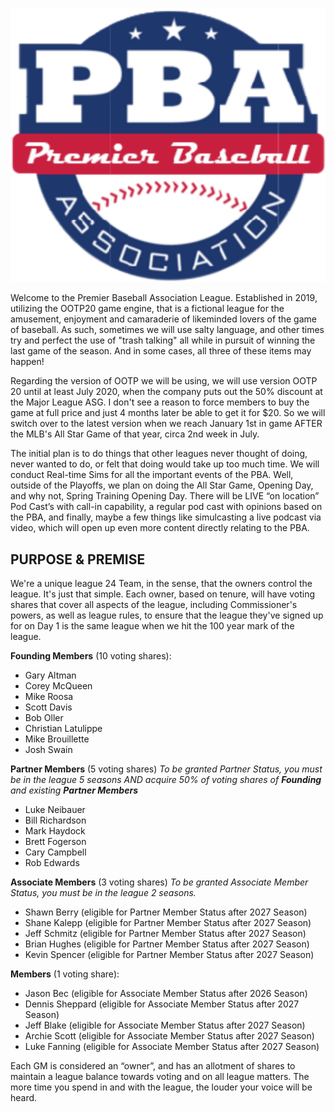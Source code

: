 <p align="center">
  <img src="/assets/images/2020-09-18_10-09-57.png">
</p>

Welcome to the Premier Baseball Association League. Established in 2019, utilizing the OOTP20
game engine, that is a fictional league for the amusement, enjoyment and camaraderie of likeminded lovers of the game of baseball. As such, sometimes we will use salty language, and other times try and perfect the use of "trash talking" all while in pursuit of winning the last game of the season. And in some cases, all three of these items may happen!

Regarding the version of OOTP we will be using, we will use version OOTP 20 until at least July 2020, when the company puts out the 50% discount at the Major League ASG. I don't see a reason to force members to buy the game at full price and just 4 months later be able to get it for $20. So we will switch over to the latest version when we reach January 1st in game AFTER the MLB's All Star Game of that year, circa 2nd week in July.

The initial plan is to do things that other leagues never thought of doing, never wanted to do, or felt that doing would take up too much time. We will conduct Real-time Sims for all the important events of the PBA. Well, outside of the Playoffs, we plan on doing the All Star Game, Opening Day, and why not, Spring Training Opening Day. There will be LIVE “on location” Pod Cast’s with call-in capability, a regular pod cast with opinions based on the PBA, and finally, maybe a few things like simulcasting a live podcast via video, which will open up even more content directly relating to the PBA.

## PURPOSE & PREMISE
We're a unique league 24 Team, in the sense, that the owners control the league. It's just that simple.
Each owner, based on tenure, will have voting shares that cover all aspects of the league, including
Commissioner's powers, as well as league rules, to ensure that the league they've signed up for on Day
1 is the same league when we hit the 100 year mark of the league. 

**Founding Members** (10 voting shares):
* Gary Altman
* Corey McQueen
* Mike Roosa
* Scott Davis
* Bob Oller
* Christian Latulippe
* Mike Brouillette
* Josh Swain

**Partner Members** (5 voting shares)
_To be granted Partner Status, you must be in the league 5 seasons AND acquire 50% of voting shares of **Founding** and existing **Partner Members**_
* Luke Neibauer
* Bill Richardson
* Mark Haydock
* Brett Fogerson
* Cary Campbell
* Rob Edwards

**Associate Members** (3 voting shares)
_To be granted Associate Member Status, you must be in the league 2 seasons._
* Shawn Berry (eligible for Partner Member Status after 2027 Season)
* Shane Kalepp (eligible for Partner Member Status after 2027 Season)
* Jeff Schmitz (eligible for Partner Member Status after 2027 Season)
* Brian Hughes (eligible for Partner Member Status after 2027 Season)
* Kevin Spencer (eligible for Partner Member Status after 2027 Season)

**Members** (1 voting share):
* Jason Bec (eligible for Associate Member Status after 2026 Season)
* Dennis Sheppard (eligible for Associate Member Status after 2027 Season)
* Jeff Blake (eligible for Associate Member Status after 2027 Season)
* Archie Scott (eligible for Associate Member Status after 2027 Season)
* Luke Fanning (eligible for Associate Member Status after 2027 Season) 

Each GM is considered an “owner”, and has an allotment of shares to maintain a league balance
towards voting and on all league matters. The more time you spend in and with the league, the louder
your voice will be heard. 
